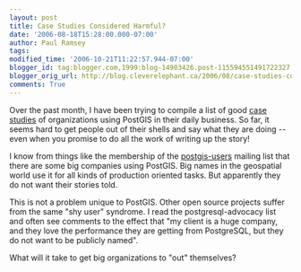 ```yaml
---
layout: post
title: Case Studies Considered Harmful?
date: '2006-08-18T15:28:00.000-07:00'
author: Paul Ramsey
tags: 
modified_time: '2006-10-21T11:22:57.944-07:00'
blogger_id: tag:blogger.com,1999:blog-14903426.post-115594551491722327
blogger_orig_url: http://blog.cleverelephant.ca/2006/08/case-studies-considered-harmful.html
comments: True
---
```


Over the past month, I have been trying to compile a list of good [case studies](http://postgis.refractions.net/documentation/casestudies/) of organizations using PostGIS in their daily business.  So far, it seems hard to get people out of their shells and say what they are doing -- even when you promise to do all the work of writing up the story!

I know from things like the membership of the [postgis-users](http://postgis.refractions.net/mailman/listinfo/postgis-users) mailing list that there are some big companies using PostGIS.  Big names in the geospatial world use it for all kinds of production oriented tasks.  But apparently they do not want their stories told.

This is not a problem unique to PostGIS.  Other open source projects suffer from the same "shy user" syndrome.  I read the postgresql-advocacy list and often see comments to the effect that "my client is a huge company, and they love the performance they are getting from PostgreSQL, but they do not want to be publicly named".  

What will it take to get big organizations to "out" themselves?